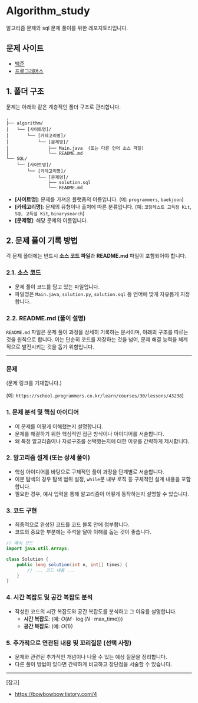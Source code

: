 # Algorithm_study

알고리즘 문제와 sql 문제 풀이를 위한 레포지토리입니다.

## 문제 사이트
- [백준](https://www.acmicpc.net/">)
- [프로그래머스](https://programmers.co.kr/learn/challenges">)

## 1. 폴더 구조

문제는 아래와 같은 계층적인 폴더 구조로 관리합니다.

```
.
├── algorithm/
│   └── [사이트명]/
│       └── [카테고리명]/
│           └── [문제명]/
│               ├── Main.java  (또는 다른 언어 소스 파일)
│               └── README.md
└── SQL/
    └── [사이트명]/
        └── [카테고리명]/
            └── [문제명]/
                ├── solution.sql
                └── README.md
```

- **[사이트명]**: 문제를 가져온 플랫폼의 이름입니다. (예: `programmers`, `baekjoon`)
- **[카테고리명]**: 문제의 유형이나 출처에 따른 분류입니다. (예: `코딩테스트 고득점 Kit`, `SQL 고득점 Kit`, `binarysearch`)
- **[문제명]**: 해당 문제의 이름입니다.

## 2. 문제 풀이 기록 방법

각 문제 폴더에는 반드시 **소스 코드 파일**과 **README.md** 파일이 포함되어야 합니다.

### 2.1. 소스 코드

- 문제 풀이 코드를 담고 있는 파일입니다.
- 파일명은 `Main.java`, `solution.py`, `solution.sql` 등 언어에 맞게 자유롭게 지정합니다.

### 2.2. README.md (풀이 설명)

`README.md` 파일은 문제 풀이 과정을 상세히 기록하는 문서이며, 아래의 구조를 따르는 것을 원칙으로 합니다. 이는 단순히 코드를 저장하는 것을 넘어, 문제 해결 능력을 체계적으로 발전시키는 것을 돕기 위함입니다.

---

### 문제

(문제 링크를 기재합니다.)

(예: `https://school.programmers.co.kr/learn/courses/30/lessons/43238`)

### 1. 문제 분석 및 핵심 아이디어

- 이 문제를 어떻게 이해했는지 설명합니다.
- 문제를 해결하기 위한 핵심적인 접근 방식이나 아이디어를 서술합니다.
- 왜 특정 알고리즘이나 자료구조를 선택했는지에 대한 이유를 간략하게 제시합니다.

### 2. 알고리즘 설계 (또는 상세 풀이)

- 핵심 아이디어를 바탕으로 구체적인 풀이 과정을 단계별로 서술합니다.
- 이분 탐색의 경우 탐색 범위 설정, `while`문 내부 로직 등 구체적인 설계 내용을 포함합니다.
- 필요한 경우, 예시 입력을 통해 알고리즘이 어떻게 동작하는지 설명할 수 있습니다.

### 3. 코드 구현

- 최종적으로 완성된 코드를 코드 블록 안에 첨부합니다.
- 코드의 중요한 부분에는 주석을 달아 이해를 돕는 것이 좋습니다.

```java
// 예시 코드
import java.util.Arrays;

class Solution {
    public long solution(int n, int[] times) {
        // ... 코드 내용 ...
    }
}
```

### 4. 시간 복잡도 및 공간 복잡도 분석

- 작성한 코드의 시간 복잡도와 공간 복잡도를 분석하고 그 이유를 설명합니다.
  - **시간 복잡도**: (예: $O(M \cdot \log(N \cdot \text{max\_time}))$)
  - **공간 복잡도**: (예: $O(1)$)

### 5. 추가적으로 연관된 내용 및 꼬리질문 (선택 사항)

- 문제와 관련된 추가적인 개념이나 나올 수 있는 예상 질문을 정리합니다.
- 다른 풀이 방법이 있다면 간략하게 비교하고 장단점을 서술할 수 있습니다.

---

[참고]
- https://bowbowbow.tistory.com/4